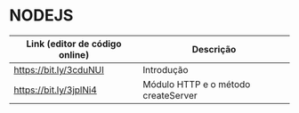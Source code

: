 # NODEJS

| Link (editor de código online) | Descrição                           |
| ------------------------------ | ----------------------------------- |
| https://bit.ly/3cduNUI         | Introdução                          |
| https://bit.ly/3jplNi4         | Módulo HTTP e o método createServer |
